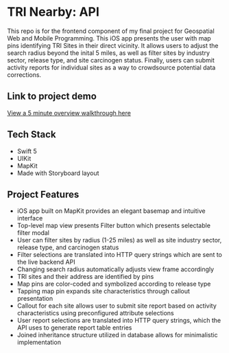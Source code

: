 <h1>TRI Nearby:  API</h1>
This repo is for the frontend component of my final project for Geospatial Web and Mobile Programming.  This iOS app presents the user with map pins identifying TRI Sites in their direct vicinity.  It allows users to adjust the search radius beyond the inital 5 miles, as well as filter sites by industry sector, release type, and site carcinogen status.  Finally, users can submit activity reports for individual sites as a way to crowdsource potential data corrections.

<h2>Link to project demo</h2>

[View a 5 minute overview walkthrough here](https://youtu.be/jYbpUzD-KjI)

<h2>Tech Stack</h2>

* Swift 5
* UIKit
* MapKit
* Made with Storyboard layout

<h2>Project Features</h2>

* iOS app built on MapKit provides an elegant basemap and intuitive interface
* Top-level map view presents Filter button which presents selectable filter modal
* User can filter sites by radius (1-25 miles) as well as site industry sector, release type, and carcinogen status
* Filter selections are translated into HTTP query strings which are sent to the live backend API
* Changing search radius automatically adjusts view frame accordingly
* TRI sites and their address are identified by pins
* Map pins are color-coded and symbolized according to release type
* Tapping map pin expands site characteristics through callout presentation
* Callout for each site allows user to submit site report based on activity characteristics using preconfigured attribute selections
* User report selections are translated into HTTP query strings, which the API uses to generate report table entries
* Joined inheritance structure utilized in database allows for minimalistic implementation
